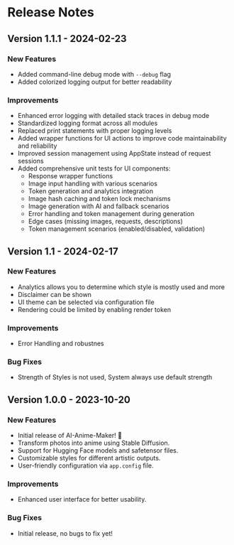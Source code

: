 # Release Notes

## Version 1.1.1 - 2024-02-23

### New Features
- Added command-line debug mode with `--debug` flag
- Added colorized logging output for better readability

### Improvements
- Enhanced error logging with detailed stack traces in debug mode
- Standardized logging format across all modules
- Replaced print statements with proper logging levels
- Added wrapper functions for UI actions to improve code maintainability and reliability
- Improved session management using AppState instead of request sessions
- Added comprehensive unit tests for UI components:
  - Response wrapper functions
  - Image input handling with various scenarios
  - Token generation and analytics integration
  - Image hash caching and token lock mechanisms
  - Image generation with AI and fallback scenarios
  - Error handling and token management during generation
  - Edge cases (missing images, requests, descriptions)
  - Token management scenarios (enabled/disabled, validation)

## Version 1.1 - 2024-02-17

### New Features
- Analytics allows you to determine which style is mostly used and more
- Disclaimer can be shown
- UI theme can be selected via configuration file
- Rendering could be limited by enabling render token

### Improvements
- Error Handling and robustnes

### Bug Fixes
- Strength of Styles is not used, System always use default strength

## Version 1.0.0 - 2023-10-20

### New Features
- Initial release of AI-Anime-Maker! 🎉
- Transform photos into anime using Stable Diffusion.
- Support for Hugging Face models and safetensor files.
- Customizable styles for different artistic outputs.
- User-friendly configuration via `app.config` file.

### Improvements
- Enhanced user interface for better usability.

### Bug Fixes
- Initial release, no bugs to fix yet!
